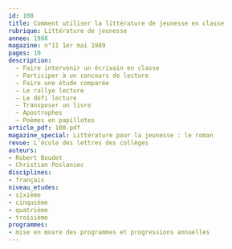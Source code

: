 ```yaml
---
id: 100
title: Comment utiliser la littérature de jeunesse en classe
rubrique: Littérature de jeunesse
annee: 1988
magazine: n°11 1er mai 1989
pages: 10
description: 
  – Faire intervenir un écrivain en classe
  – Participer à un concours de lecture
  – Faire une étude comparée
  – Le rallye lecture
  – Le défi lecture
  – Transposer un livre
  – Apostrophes
  – Poèmes en papillotes
article_pdf: 100.pdf
magazine_special: Littérature pour la jeunesse : le roman
revue: L’école des lettres des collèges
auteurs:
- Robert Boudet
- Christian Poslaniec
disciplines:
- français
niveau_etudes:
- sixième
- cinquième
- quatrième
- troisième
programmes:
- mise en œuvre des programmes et progressions annuelles
---
```

